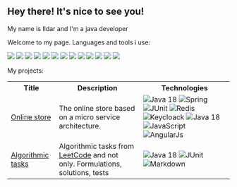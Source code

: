## Hey there! It's nice to see you!


My name is Ildar and I'm a java developer

Welcome to my page.
Languages and tools i use:

![](https://img.shields.io/badge/Java-ED8B00?style=for-the-badge&logo=openjdk&logoColor=white)
![](https://img.shields.io/badge/Spring%20Boot-6DB33F.svg?style=for-the-badge&logo=Spring-Boot&logoColor=white)
![](https://img.shields.io/badge/JUnit5-25A162.svg?style=for-the-badge&logo=JUnit5&logoColor=white)
![](https://img.shields.io/badge/Docker-2496ED.svg?style=for-the-badge&logo=Docker&logoColor=white)
![](https://img.shields.io/badge/PostgreSQL-4169E1.svg?style=for-the-badge&logo=PostgreSQL&logoColor=white)
![](https://img.shields.io/badge/HTML5-E34F26.svg?style=for-the-badge&logo=HTML5&logoColor=white)
![](https://img.shields.io/badge/JavaScript-F7DF1E.svg?style=for-the-badge&logo=JavaScript&logoColor=black)
![](https://img.shields.io/badge/CSS3-1572B6.svg?style=for-the-badge&logo=CSS3&logoColor=white)
![](https://img.shields.io/badge/AngularJS-E23237.svg?style=for-the-badge&logo=AngularJS&logoColor=white)
![](https://img.shields.io/badge/Ubuntu-E95420.svg?style=for-the-badge&logo=Ubuntu&logoColor=white)
![](https://img.shields.io/badge/Apache%20Maven-C71A36.svg?style=for-the-badge&logo=Apache-Maven&logoColor=white)
![](https://img.shields.io/badge/AngularJS-E23237.svg?style=for-the-badge&logo=AngularJS&logoColor=white)
![](https://img.shields.io/badge/LeetCode-FFA116.svg?style=for-the-badge&logo=LeetCode&logoColor=white)


My projects:

 <table>
  <tr>
    <th>Title</th>
    <th>Description</th>
    <th>Technologies</th>
  </tr>
  <tr>
    <td><a href="https://github.com/zaripov-ildar/iStore/blob/main/README.md">Online store</a></td>
    <td>The online store based on a micro service architecture.</td>
    <td>
      <img src="https://img.shields.io/badge/Java-orange" alt="Java 18">
      <img src="https://img.shields.io/badge/Spring-green" alt="Spring">
      <img src="https://img.shields.io/badge/Junit-brightgreen" alt="JUnit">
      <img src="https://img.shields.io/badge/Redis-red" alt="Redis">
      <img src="https://img.shields.io/badge/Keycloack-grey" alt="Keycloack">
      <img src="https://img.shields.io/badge/HTML-important" alt="Java 18">
      <img src="https://img.shields.io/badge/JavaScript-yellow" alt="JavaScript">
      <img src="https://img.shields.io/badge/AngularJs-critical" alt="AngularJs">      
    </td>
  </tr>
  <tr>
    <td><a href="https://github.com/zaripov-ildar/AlgorithmicTasks" alt="AlgorithmicTasks">Algorithmic tasks</td>
    <td>
     Algorithmic tasks from <a href="https://leetcode.com/problemset/algorithms/" alt="LeetCode">LeetCode</a> and not only. Formulations, solutions, tests
   </td>
    <td>
     <img src="https://img.shields.io/badge/Java-orange" alt="Java 18">
     <img src="https://img.shields.io/badge/Junit-brightgreen" alt="JUnit">
     <img src="https://img.shields.io/badge/Markdown-black" alt="Markdown">
   </td>
  </tr>
</table> 


